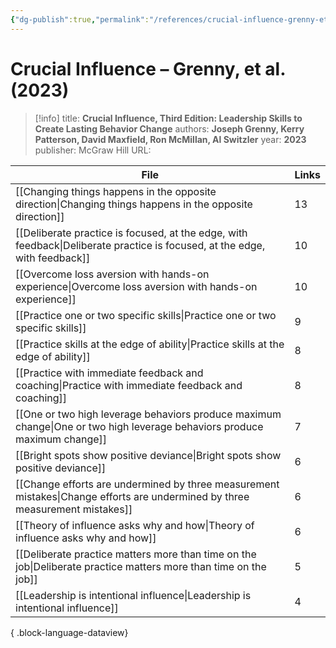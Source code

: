 ```yaml
---
{"dg-publish":true,"permalink":"/references/crucial-influence-grenny-et-al-2023/"}
---
```



# Crucial Influence – Grenny, et al. (2023)

> [!info]
> title: **Crucial Influence, Third Edition: Leadership Skills to Create Lasting Behavior Change**
> authors: **Joseph Grenny, Kerry Patterson, David Maxfield, Ron McMillan, Al Switzler**
> year: **2023**
> publisher: McGraw Hill
> URL: 



| File                                                                                                                            | Links |
| ------------------------------------------------------------------------------------------------------------------------------- | ----- |
| [[Changing things happens in the opposite direction\|Changing things happens in the opposite direction]]                     | 13    |
| [[Deliberate practice is focused, at the edge, with feedback\|Deliberate practice is focused, at the edge, with feedback]]   | 10    |
| [[Overcome loss aversion with hands-on experience\|Overcome loss aversion with hands-on experience]]                         | 10    |
| [[Practice one or two specific skills\|Practice one or two specific skills]]                                                 | 9     |
| [[Practice skills at the edge of ability\|Practice skills at the edge of ability]]                                           | 8     |
| [[Practice with immediate feedback and coaching\|Practice with immediate feedback and coaching]]                             | 8     |
| [[One or two high leverage behaviors produce maximum change\|One or two high leverage behaviors produce maximum change]]     | 7     |
| [[Bright spots show positive deviance\|Bright spots show positive deviance]]                                                 | 6     |
| [[Change efforts are undermined by three measurement mistakes\|Change efforts are undermined by three measurement mistakes]] | 6     |
| [[Theory of influence asks why and how\|Theory of influence asks why and how]]                                               | 6     |
| [[Deliberate practice matters more than time on the job\|Deliberate practice matters more than time on the job]]             | 5     |
| [[Leadership is intentional influence\|Leadership is intentional influence]]                                                 | 4     |

{ .block-language-dataview}
